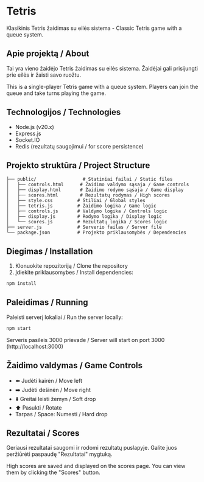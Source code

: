# Tetris

Klasikinis Tetris žaidimas su eilės sistema - Classic Tetris game with a queue system.

## Apie projektą / About

Tai yra vieno žaidėjo Tetris žaidimas su eilės sistema. Žaidėjai gali prisijungti prie eilės ir žaisti savo ruožtu.

This is a single-player Tetris game with a queue system. Players can join the queue and take turns playing the game.

## Technologijos / Technologies

- Node.js (v20.x)
- Express.js
- Socket.IO
- Redis (rezultatų saugojimui / for score persistence)

## Projekto struktūra / Project Structure

```
├── public/                 # Statiniai failai / Static files
│   ├── controls.html      # Žaidimo valdymo sąsaja / Game controls
│   ├── display.html       # Žaidimo rodymo sąsaja / Game display
│   ├── scores.html        # Rezultatų rodymas / High scores
│   ├── style.css         # Stiliai / Global styles
│   ├── tetris.js         # Žaidimo logika / Game logic
│   ├── controls.js       # Valdymo logika / Controls logic
│   ├── display.js        # Rodymo logika / Display logic
│   └── scores.js         # Rezultatų logika / Scores logic
├── server.js             # Serverio failas / Server file
└── package.json          # Projekto priklausomybės / Dependencies
```

## Diegimas / Installation

1. Klonuokite repozitoriją / Clone the repository
2. Įdiekite priklausomybes / Install dependencies:
```bash
npm install
```

## Paleidimas / Running

Paleisti serverį lokaliai / Run the server locally:

```bash
npm start
```

Serveris pasileis 3000 prievade / Server will start on port 3000 (http://localhost:3000)

## Žaidimo valdymas / Game Controls

- ⬅️ Judėti kairėn / Move left
- ➡️ Judėti dešinėn / Move right
- ⬇️ Greitai leisti žemyn / Soft drop
- ⬆️ Pasukti / Rotate
- Tarpas / Space: Numesti / Hard drop

## Rezultatai / Scores

Geriausi rezultatai saugomi ir rodomi rezultatų puslapyje. Galite juos peržiūrėti paspaudę "Rezultatai" mygtuką.

High scores are saved and displayed on the scores page. You can view them by clicking the "Scores" button.
